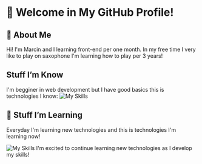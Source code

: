 # 👋 Welcome in My GitHub Profile!

## 📖 About Me
Hi! I'm Marcin and I learning front-end per one month. In my free time I very like to play on saxophone I'm learning how to play per 3 years!

## Stuff I’m Know
I'm begginer in web development but I have good basics this is technologies I know:
![My Skills](https://skillicons.dev/icons?i=html,css,git,&perline=3)



## 🚀 Stuff I’m Learning
Everyday I'm learning new technologies and this is technologies I'm learning now!

![My Skills](https://skillicons.dev/icons?i=js,bootstrap,python,&perline=3)
I'm excited to continue learning new technologies as I develop my skills!

<!--
**LeYts1/LeYts1** is a ✨ _special_ ✨ repository because its `README.md` (this file) appears on your GitHub profile.

Here are some ideas to get you started:

- 🔭 I’m currently working on ...
- 🌱 I’m currently learning ...
- 👯 I’m looking to collaborate on ...
- 🤔 I’m looking for help with ...
- 💬 Ask me about ...
- 📫 How to reach me: ...
- 😄 Pronouns: ...
- ⚡ Fun fact: ...
-->
